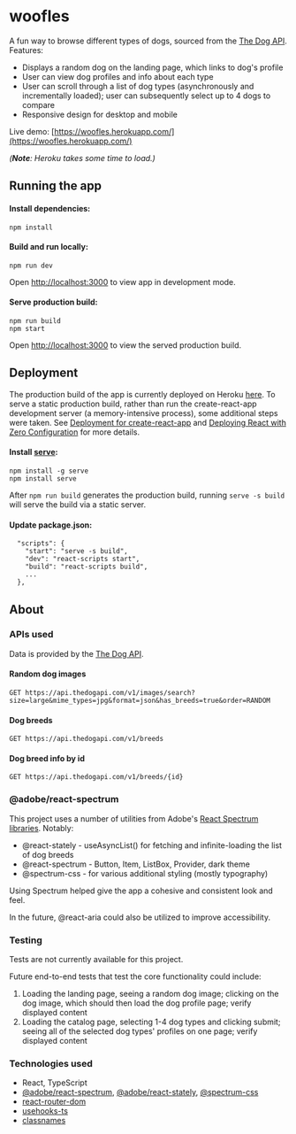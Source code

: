 # woofles

A fun way to browse different types of dogs, sourced from the [The Dog API](https://thedogapi.com/).
Features:
- Displays a random dog on the landing page, which links to dog's profile
- User can view dog profiles and info about each type
- User can scroll through a list of dog types (asynchronously and incrementally loaded); user can subsequently select up to 4 dogs to compare
- Responsive design for desktop and mobile

Live demo: [https://woofles.herokuapp.com/](https://woofles.herokuapp.com/)

_(**Note**: Heroku takes some time to load.)_

## Running the app
#### Install dependencies:
```
npm install
```

#### Build and run locally:
```
npm run dev
```
Open [http://localhost:3000](http://localhost:3000) to view app in development mode.

#### Serve production build:
```
npm run build
npm start
```
Open [http://localhost:3000](http://localhost:3000) to view the served production build.

## Deployment

The production build of the app is currently deployed on Heroku [here](https://woofles.herokuapp.com/). To serve a static production build, rather than run the create-react-app development server (a memory-intensive process), some additional steps were taken. See [Deployment for create-react-app](https://cra.link/deployment) and [Deploying React with Zero Configuration](https://blog.heroku.com/deploying-react-with-zero-configuration#create-and-deploy-a-react-app-in-two-minutes) for more details.

#### Install [serve](https://github.com/vercel/serve):
```
npm install -g serve
npm install serve
```
After `npm run build` generates the production build, running `serve -s build` will serve the build via a static server.

#### Update package.json:
```
  "scripts": {
    "start": "serve -s build",
    "dev": "react-scripts start",
    "build": "react-scripts build",
    ...
  },
```

## About
### APIs used
Data is provided by the [The Dog API](https://thedogapi.com/).

#### Random dog images
```
GET https://api.thedogapi.com/v1/images/search?size=large&mime_types=jpg&format=json&has_breeds=true&order=RANDOM
```

#### Dog breeds
```
GET https://api.thedogapi.com/v1/breeds
```

#### Dog breed info by id
```
GET https://api.thedogapi.com/v1/breeds/{id}
```

### @adobe/react-spectrum
This project uses a number of utilities from Adobe's [React Spectrum libraries](https://react-spectrum.adobe.com/). Notably:
- @react-stately - useAsyncList() for fetching and infinite-loading the list of dog breeds
- @react-spectrum - Button, Item, ListBox, Provider, dark theme
- @spectrum-css - for various additional styling (mostly typography)

Using Spectrum helped give the app a cohesive and consistent look and feel.

In the future, @react-aria could also be utilized to improve accessibility.

### Testing
Tests are not currently available for this project.

Future end-to-end tests that test the core functionality could include:
1) Loading the landing page, seeing a random dog image; clicking on the dog image, which should then load the dog profile page; verify displayed content
2) Loading the catalog page, selecting 1-4 dog types and clicking submit; seeing all of the selected dog types' profiles on one page; verify displayed content

### Technologies used
- React, TypeScript
- [@adobe/react-spectrum](https://react-spectrum.adobe.com/react-spectrum/index.html), [@adobe/react-stately](https://react-spectrum.adobe.com/react-spectrum/index.html), [@spectrum-css](https://opensource.adobe.com/spectrum-css/index.html)
- [react-router-dom](https://reactrouter.com/docs/en/v6/getting-started/overview)
- [usehooks-ts](https://usehooks-ts.com/)
- [classnames](https://github.com/JedWatson/classnames)
